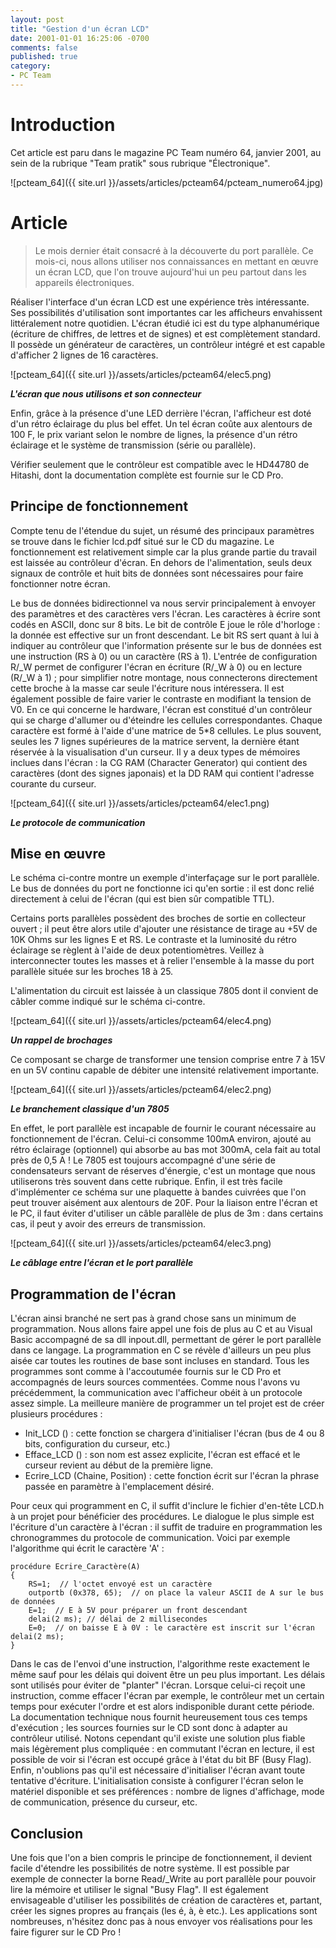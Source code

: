 ```yaml
---
layout: post
title: "Gestion d'un écran LCD"
date: 2001-01-01 16:25:06 -0700
comments: false
published: true
category:
- PC Team
---
```



# Introduction
Cet article est paru dans le magazine PC Team numéro 64, janvier 2001, au sein de la rubrique "Team pratik" sous rubrique "Électronique".

![pcteam_64]({{ site.url }}/assets/articles/pcteam64/pcteam_numero64.jpg)

# Article

> Le mois dernier était consacré à la découverte du port parallèle. Ce mois-ci, nous allons utiliser nos connaissances en mettant en œuvre un écran LCD, que l'on trouve aujourd'hui un peu partout dans les appareils électroniques.

Réaliser l'interface d'un écran LCD est une expérience très intéressante. Ses possibilités d'utilisation sont importantes car les afficheurs envahissent littéralement notre quotidien. L'écran étudié ici est du type alphanumérique (écriture de chiffres, de lettres et de signes) et est complètement standard. Il possède un générateur de caractères, un contrôleur intégré et est capable d'afficher 2 lignes de 16 caractères.

![pcteam_64]({{ site.url }}/assets/articles/pcteam64/elec5.png)

**_L'écran que nous utilisons et son connecteur_**

Enfin, grâce à la présence d'une LED derrière l'écran, l'afficheur est doté d'un rétro éclairage du plus bel effet. Un tel écran coûte aux alentours de 100 F, le prix variant selon le nombre de lignes, la présence d'un rétro éclairage et le système de transmission (série ou parallèle).

Vérifier seulement que le contrôleur est compatible avec le HD44780 de Hitashi, dont la documentation complète est fournie sur le CD Pro.

## Principe de fonctionnement
Compte tenu de l'étendue du sujet, un résumé des principaux paramètres se trouve dans le fichier lcd.pdf situé sur le CD du magazine. Le fonctionnement est relativement simple car la plus grande partie du travail est laissée au contrôleur d'écran. En dehors de l'alimentation, seuls deux signaux de contrôle et huit bits de données sont nécessaires pour faire fonctionner notre écran.

Le bus de données bidirectionnel va nous servir principalement à envoyer des paramètres et des caractères vers l'écran. Les caractères à écrire sont codés en ASCII, donc sur 8 bits. Le bit de contrôle E joue le rôle d'horloge : la donnée est effective sur un front descendant. Le bit RS sert quant à lui à indiquer au contrôleur que l'information présente sur le bus de données est une instruction (RS à 0) ou un caractère (RS à 1). L'entrée de configuration R/_W permet de configurer l'écran en écriture (R/_W à 0) ou en lecture (R/_W à 1) ; pour simplifier notre montage, nous connecterons directement cette broche à la masse car seule l'écriture nous intéressera. Il est également possible de faire varier le contraste en modifiant la tension de V0.
En ce qui concerne le hardware, l'écran est constitué d'un contrôleur qui se charge d'allumer ou d'éteindre les cellules correspondantes. Chaque caractère est formé à l'aide d'une matrice de 5*8 cellules. Le plus souvent, seules les 7 lignes supérieures de la matrice servent, la dernière étant réservée à la visualisation d'un curseur. Il y a deux types de mémoires inclues dans l'écran : la CG RAM (Character Generator) qui contient des caractères (dont des signes japonais) et la DD RAM qui contient l'adresse courante du curseur.

![pcteam_64]({{ site.url }}/assets/articles/pcteam64/elec1.png)

**_Le protocole de communication_**

## Mise en œuvre
Le schéma ci-contre montre un exemple d'interfaçage sur le port parallèle. Le bus de données du port ne fonctionne ici qu'en sortie : il est donc relié directement à celui de l'écran (qui est bien sûr compatible TTL).

Certains ports parallèles possèdent des broches de sortie en collecteur ouvert ; il peut être alors utile d'ajouter une résistance de tirage au +5V de 10K Ohms sur les lignes E et RS. Le contraste et la luminosité du rétro éclairage se règlent à l'aide de deux potentiomètres.
Veillez à interconnecter toutes les masses et à relier l'ensemble à la masse du port parallèle située sur les broches 18 à 25.

L'alimentation du circuit est laissée à un classique 7805 dont il convient de câbler comme indiqué sur le schéma ci-contre.

![pcteam_64]({{ site.url }}/assets/articles/pcteam64/elec4.png)

**_Un rappel de brochages_**


Ce composant se charge de transformer une tension comprise entre 7 à 15V en un 5V continu capable de débiter une intensité relativement importante.

![pcteam_64]({{ site.url }}/assets/articles/pcteam64/elec2.png)

**_Le branchement classique d'un 7805_**

En effet, le port parallèle est incapable de fournir le courant nécessaire au fonctionnement de l'écran. Celui-ci consomme 100mA environ, ajouté au rétro éclairage (optionnel) qui absorbe au bas mot 300mA, cela fait au total près de 0,5 A ! Le 7805 est toujours accompagné d'une série de condensateurs servant de réserves d'énergie, c'est un montage que nous utiliserons très souvent dans cette rubrique. Enfin, il est très facile d'implémenter ce schéma sur une plaquette à bandes cuivrées que l'on peut trouver aisément aux alentours de 20F. Pour la liaison entre l'écran et le PC, il faut éviter d'utiliser un câble parallèle de plus de 3m : dans certains cas, il peut y avoir des erreurs de transmission.

![pcteam_64]({{ site.url }}/assets/articles/pcteam64/elec3.png)

**_Le câblage entre l'écran et le port parallèle_**

## Programmation de l'écran
L'écran ainsi branché ne sert pas à grand chose sans un minimum de programmation. Nous allons faire appel une fois de plus au C et au Visual Basic accompagné de sa dll inpout.dll, permettant de gérer le port parallèle dans ce langage. La programmation en C se révèle d'ailleurs un peu plus aisée car toutes les routines de base sont incluses en standard. Tous les programmes sont comme à l'accoutumée fournis sur le CD Pro et accompagnés de leurs sources commentées.
Comme nous l'avons vu précédemment, la communication avec l'afficheur obéit à un protocole assez simple. La meilleure manière de programmer un tel projet est de créer plusieurs procédures :

  * Init_LCD () : cette fonction se chargera d'initialiser l'écran (bus de 4 ou 8 bits, configuration du curseur, etc.)
  * Efface_LCD () : son nom est assez explicite, l'écran est effacé et le curseur revient au début de la première ligne.
  * Ecrire_LCD (Chaine, Position) : cette fonction écrit sur l'écran la phrase passée en paramètre à l'emplacement désiré.

Pour ceux qui programment en C, il suffit d'inclure le fichier d'en-tête LCD.h à un projet pour bénéficier des procédures. Le dialogue le plus simple est l'écriture d'un caractère à l'écran : il suffit de traduire en programmation les chronogrammes du protocole de communication. Voici par exemple l'algorithme qui écrit le caractère 'A' :

```
procédure Ecrire_Caractère(A)
{
	RS=1;  // l'octet envoyé est un caractère
	outportb (0x378, 65);  // on place la valeur ASCII de A sur le bus de données
	E=1;  // E à 5V pour préparer un front descendant
	delai(2 ms); // délai de 2 millisecondes
	E=0;  // on baisse E à 0V : le caractère est inscrit sur l'écran
delai(2 ms);
}
```

Dans le cas de l'envoi d'une instruction, l'algorithme reste exactement le même sauf pour les délais qui doivent être un peu plus important. Les délais sont utilisés pour éviter de "planter" l'écran. Lorsque celui-ci reçoit une instruction, comme effacer l'écran par exemple, le contrôleur met un certain temps pour exécuter l'ordre et est alors indisponible durant cette période. La documentation technique nous fournit heureusement tous ces temps d'exécution ; les sources fournies sur le CD sont donc à adapter au contrôleur utilisé. Notons cependant qu'il existe une solution plus fiable mais légèrement plus compliquée : en commutant l'écran en lecture, il est possible de voir si l'écran est occupé grâce à l'état du bit BF (Busy Flag). Enfin, n'oublions pas qu'il est nécessaire d'initialiser l'écran avant toute tentative d'écriture. L'initialisation consiste à configurer l'écran selon le matériel disponible et ses préférences : nombre de lignes d'affichage, mode de communication, présence du curseur, etc.

## Conclusion
Une fois que l'on a bien compris le principe de fonctionnement, il devient facile d'étendre les possibilités de notre système. Il est possible par exemple de connecter la borne Read/_Write au port parallèle pour pouvoir lire la mémoire et utiliser le signal "Busy Flag". Il est également envisageable d'utiliser les possibilités de création de caractères et, partant, créer les signes propres au français (les é, à, è etc.). Les applications sont nombreuses, n'hésitez donc pas à nous envoyer vos réalisations pour les faire figurer sur le CD Pro !
